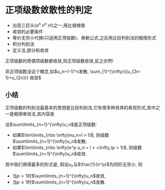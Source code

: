 # 正项级数敛散性的判定

- 出现三巨头($a^n\ n^n\ n!$)之一,用比值根值
- 收敛的必要条件
- 等价无穷小代换(只适用正项级数)、泰勒公式,之后用比较判别法的极限形式
- 积分判别法
- 定义法,部分和收敛

正项级数的奇偶项级数都收敛,则正项级数收敛,反之亦然!

非正项级数没这个概念,如$u_n=(-1)^n发散, \sum_{1}^{\infty}{(u_{2n-1}+u_{2n})} 收敛$

## 小结

正项级数的判别法最基本的思想是比较判别法,它有很多种具体的表现形式,其中之一是极限审敛法,其内容是

设$\sum\limits_{n=1}^{\infty}u_n$是正项级数:

- 如果$\lim\limits_{n\to \infty}nu_n=l > 0$, 则级数$\sum\limits_{n=1}^{\infty}u_n$发散;
- 如果$\lim\limits_{n\to \infty}n^p u_n = l < +\infty,(p > 1)$, 则级数$\sum\limits_{n=1}^{\infty}u_n$收敛.

其中我们用得最多的形式是, 假设$u_n$与$\frac{1}{n^p}$为同阶无穷小, 则

- 当$p> 1$时$\sum\limits_{n=1}^{\infty}u_n$收敛,
- 当$p\le 1$时$\sum\limits_{n=1}^{\infty}u_n$发散.

